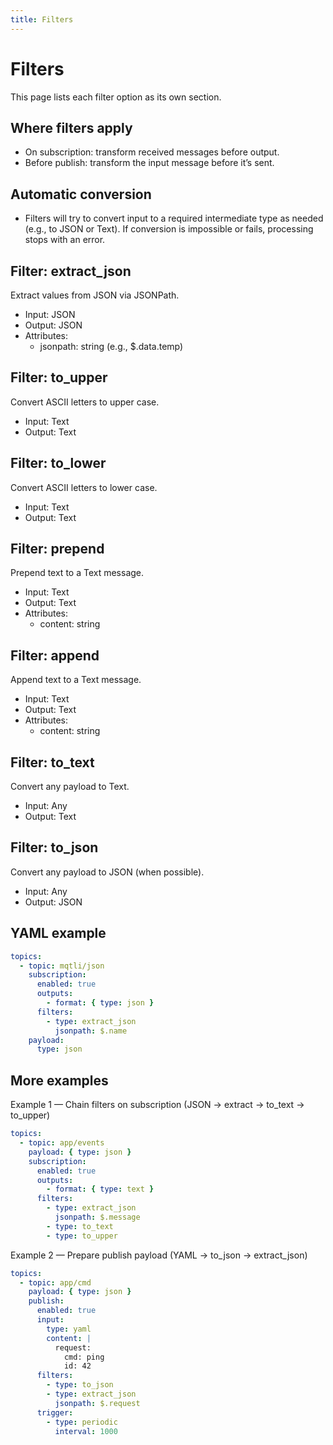 ```yaml
---
title: Filters
---
```


Filters
=======

This page lists each filter option as its own section.

Where filters apply
-------------------
- On subscription: transform received messages before output.
- Before publish: transform the input message before it’s sent.

Automatic conversion
--------------------
- Filters will try to convert input to a required intermediate type as needed (e.g., to JSON or Text). If conversion is impossible or fails, processing stops with an error.

Filter: extract_json
--------------------
Extract values from JSON via JSONPath.
- Input: JSON
- Output: JSON
- Attributes:
  - jsonpath: string (e.g., $.data.temp)

Filter: to_upper
----------------
Convert ASCII letters to upper case.
- Input: Text
- Output: Text

Filter: to_lower
----------------
Convert ASCII letters to lower case.
- Input: Text
- Output: Text

Filter: prepend
---------------
Prepend text to a Text message.
- Input: Text
- Output: Text
- Attributes:
  - content: string

Filter: append
--------------
Append text to a Text message.
- Input: Text
- Output: Text
- Attributes:
  - content: string

Filter: to_text
---------------
Convert any payload to Text.
- Input: Any
- Output: Text

Filter: to_json
---------------
Convert any payload to JSON (when possible).
- Input: Any
- Output: JSON

YAML example
------------
```yaml
topics:
  - topic: mqtli/json
    subscription:
      enabled: true
      outputs:
        - format: { type: json }
      filters:
        - type: extract_json
          jsonpath: $.name
    payload:
      type: json
```


More examples
-------------
Example 1 — Chain filters on subscription (JSON → extract → to_text → to_upper)
```yaml
topics:
  - topic: app/events
    payload: { type: json }
    subscription:
      enabled: true
      outputs:
        - format: { type: text }
      filters:
        - type: extract_json
          jsonpath: $.message
        - type: to_text
        - type: to_upper
```

Example 2 — Prepare publish payload (YAML → to_json → extract_json)
```yaml
topics:
  - topic: app/cmd
    payload: { type: json }
    publish:
      enabled: true
      input:
        type: yaml
        content: |
          request:
            cmd: ping
            id: 42
      filters:
        - type: to_json
        - type: extract_json
          jsonpath: $.request
      trigger:
        - type: periodic
          interval: 1000
```
